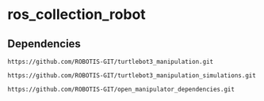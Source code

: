# ros_collection_robot

## Dependencies

```
https://github.com/ROBOTIS-GIT/turtlebot3_manipulation.git

https://github.com/ROBOTIS-GIT/turtlebot3_manipulation_simulations.git

https://github.com/ROBOTIS-GIT/open_manipulator_dependencies.git
```